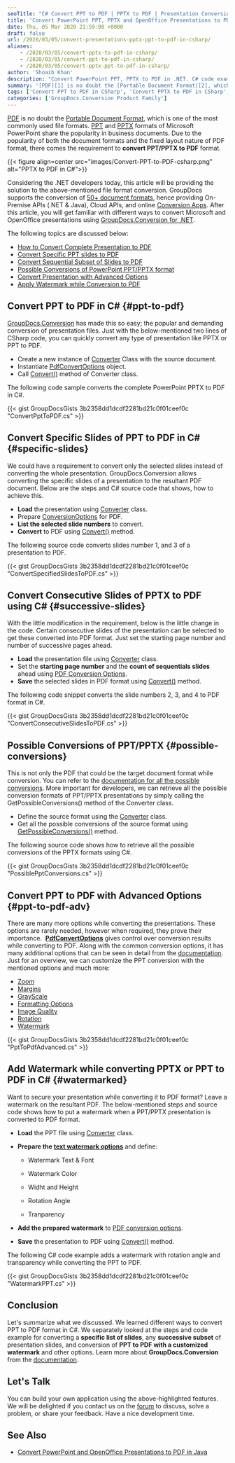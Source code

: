 ```yaml
---
seoTitle: "C# Convert PPT to PDF | PPTX to PDF | Presentation Conversion"
title: 'Convert PowerPoint PPT, PPTX and OpenOffice Presentations to PDF in C#'
date: Thu, 05 Mar 2020 21:59:00 +0000
draft: false
url: /2020/03/05/convert-presentations-pptx-ppt-to-pdf-in-csharp/
aliases:
    - /2020/03/05/convert-pptx-to-pdf-in-csharp/
    - /2020/03/05/convert-ppt-to-pdf-in-csharp/
    - /2020/03/05/convert-pptx-ppt-to-pdf-in-csharp/
author: 'Shoaib Khan'
description: "Convert PowerPoint PPT, PPTX to PDF in .NET. C# code examples show the conversion of selective, consecutive slides, and watermarking using Conversion API."
summary: '[PDF][1] is no doubt the [Portable Document Format][2], which is one of the most commonly used file formats. [PPT][3] and [PPTX][4] formats of Microsoft PowerPoint share the popularity in business documents. Due to the popularity of both the document formats and the fixed layout nature of PDF format, there comes the requirement to **convert PPT/PPTX to PDF** format.'
tags: ['Convert PPT to PDF in CSharp', 'Convert PPTX to PDF in CSharp', 'CSharp PPT to PDF', 'CSharp PPTX to PDF']
categories: ['GroupDocs.Conversion Product Family']
---
```


[PDF][5] is no doubt the [Portable Document Format][6], which is one of the most commonly used file formats. [PPT][7] and [PPTX][8] formats of Microsoft PowerPoint share the popularity in business documents. Due to the popularity of both the document formats and the fixed layout nature of PDF format, there comes the requirement to **convert PPT/PPTX to PDF** format.



{{< figure align=center src="images/Convert-PPT-to-PDF-csharp.png" alt="PPTX to PDF in C#">}}


Considering the .NET developers today, this article will be providing the solution to the above-mentioned file format conversion. GroupDocs supports the conversion of [50+ document formats][9], hence providing On-Premise APIs (.NET & Java), Cloud APIs, and online [Conversion Apps][10]. After this article, you will get familiar with different ways to convert Microsoft and OpenOffice presentations using [GroupDocs.Conversion for .NET][11].

The following topics are discussed below:

*   [How to Convert Complete Presentation to PDF][12]
*   [Convert Specific PPT slides to PDF][13]
*   [Convert Sequential Subset of Slides to PDF][14]
*   [Possible Conversions of PowerPoint PPT/PPTX format][15]
*   [Convert Presentation with Advanced Options][16]
*   [Apply Watermark while Conversion to PDF][17]

## Convert PPT to PDF in C# {#ppt-to-pdf}

[GroupDocs.Conversion][18] has made this so easy; the popular and demanding conversion of presentation files. Just with the below-mentioned two lines of CSharp code, you can quickly convert any type of presentation like PPTX or PPT to PDF.

*   Create a new instance of [Converter][19] Class with the source document.
*   Instantiate [PdfConvertOptions][20] object.
*   Call [Convert()][21] method of Converter class.

The following code sample converts the complete PowerPoint PPTX to PDF in C#.

{{< gist GroupDocsGists 3b2358dd1dcdf2281bd21c0f01ceef0c "ConvertPptToPDF.cs" >}}

## Convert Specific Slides of PPT to PDF in C# {#specific-slides}

We could have a requirement to convert only the selected slides instead of converting the whole presentation. GroupDocs.Conversion allows converting the specific slides of a presentation to the resultant PDF document. Below are the steps and C# source code that shows, how to achieve this.

*   **Load** the presentation using [Converter][22] class.
*   Prepare [ConversionOptions][23] for PDF.
*   **List the selected slide numbers** to convert.
*   **Convert** to PDF using [Convert()][24] method.

The following source code converts slides number 1, and 3 of a presentation to PDF.

{{< gist GroupDocsGists 3b2358dd1dcdf2281bd21c0f01ceef0c "ConvertSpecifiedSlidesToPDF.cs" >}}

## Convert Consecutive Slides of PPTX to PDF using C# {#successive-slides}

With the little modification in the requirement, below is the little change in the code. Certain consecutive slides of the presentation can be selected to get these converted into PDF format. Just set the starting page number and number of successive pages ahead.

*   **Load** the presentation file using [Converter][25] class.
*   Set the **starting page number** and the **count of sequentials slides** ahead using [PDF Conversion Options][26].
*   **Save** the selected slides in PDF format using [Convert()][27] method.

The following code snippet converts the slide numbers 2, 3, and 4 to PDF format in C#.

{{< gist GroupDocsGists 3b2358dd1dcdf2281bd21c0f01ceef0c "ConvertConsecutiveSlidesToPDF.cs" >}}

## Possible Conversions of PPT/PPTX {#possible-conversions}

This is not only the PDF that could be the target document format while conversion. You can refer to the [documentation for all the possible conversions][28]. More important for developers, we can retrieve all the possible conversion formats of PPT/PPTX presentations by simply calling the GetPossibleConversions() method of the Converter class.

*   Define the source format using the [Converter][29] class.
*   Get all the possible conversions of the source format using [GetPossibleConversions()][30] method.

The following source code shows how to retrieve all the possible conversions of the PPTX formats using C#.

{{< gist GroupDocsGists 3b2358dd1dcdf2281bd21c0f01ceef0c "PossiblePptConversions.cs" >}}

## Convert PPT to PDF with Advanced Options {#ppt-to-pdf-adv}

There are many more options while converting the presentations. These options are rarely needed, however when required, they prove their importance.  [**PdfConvertOptions**][31] gives control over conversion results while converting to PDF. Along with the common conversion options, it has many additional options that can be seen in detail from the [documentation][32]. Just for an overview, we can customize the PPT conversion with the mentioned options and much more:

*   [Zoom][33]
*   [Margins][34]
*   [GrayScale][35]
*   [Formatting Options][36]
*   [Image Quality][37]
*   [Rotation][38]
*   [Watermark][39]

{{< gist GroupDocsGists 3b2358dd1dcdf2281bd21c0f01ceef0c "PptToPdfAdvanced.cs" >}}

## Add Watermark while converting PPTX or PPT to PDF in C# {#watermarked}

Want to secure your presentation while converting it to PDF format? Leave a watermark on the resultant PDF. The below-mentioned steps and source code shows how to put a watermark when a PPT/PPTX presentation is converted to PDF format.

*   **Load** the PPT file using [Converter][40] class.
*   **Prepare the [text watermark options][41]** and define:
    
    *   Watermark Text & Font
    
    *   Watermark Color
    *   Widht and Height
    *   Rotation Angle
    *   Tranparency
*   **Add the prepared watermark** to [PDF conversion options][42].
*   **Save** the presentation to PDF using [Convert()][43] method.

The following C# code example adds a watermark with rotation angle and transparency while converting the PPT to PDF.

{{< gist GroupDocsGists 3b2358dd1dcdf2281bd21c0f01ceef0c "WatermarkPPT.cs" >}}

## Conclusion

Let's summarize what we discussed. We learned different ways to convert PPT to PDF format in C#. We separately looked at the steps and code example for converting a **specific list of slides**, any **successive subset** of presentation slides, and conversion of **PPT to PDF with a customized watermark** and other options. Learn more about **GroupDocs.Conversion** from the [documentation][44].

## Let's Talk

You can build your own application using the above-highlighted features. We will be delighted if you contact us on the [forum][45] to discuss, solve a problem, or share your feedback. Have a nice development time.

## See Also

*   [Convert PowerPoint and OpenOffice Presentations to PDF in Java][46]







[1]: https://wiki.fileformat.com/view/pdf/
[2]: https://en.wikipedia.org/wiki/PDF
[3]: https://wiki.fileformat.com/presentation/ppt/
[4]: https://wiki.fileformat.com/presentation/pptx/
[5]: https://wiki.fileformat.com/view/pdf/
[6]: https://en.wikipedia.org/wiki/PDF
[7]: https://wiki.fileformat.com/presentation/ppt/
[8]: https://wiki.fileformat.com/presentation/pptx/
[9]: https://docs.groupdocs.com/conversion/net/supported-document-formats/
[10]: https://products.groupdocs.app/conversion/family
[11]: https://products.groupdocs.com/conversion/net
[12]: #ppt-to-pdf
[13]: #specific-slides
[14]: #successive-slides
[15]: #possible-conversions
[16]: #ppt-to-pdf-adv
[17]: #watermarked
[18]: https://products.groupdocs.com/conversion
[19]: https://apireference.groupdocs.com/net/conversion/groupdocs.conversion/converter
[20]: https://apireference.groupdocs.com/net/conversion/groupdocs.conversion.options.convert/pdfconvertoptions
[21]: https://apireference.groupdocs.com/net/conversion/groupdocs.conversion/converter/methods/convert/2
[22]: https://apireference.groupdocs.com/conversion/net/groupdocs.conversion/converter
[23]: https://apireference.groupdocs.com/conversion/net/groupdocs.conversion.options.convert/pdfconvertoptions
[24]: https://apireference.groupdocs.com/conversion/net/groupdocs.conversion/converter/methods/convert/index
[25]: https://apireference.groupdocs.com/conversion/net/groupdocs.conversion/converter
[26]: https://apireference.groupdocs.com/conversion/net/groupdocs.conversion.options.convert/pdfconvertoptions
[27]: https://apireference.groupdocs.com/conversion/net/groupdocs.conversion/converter/methods/convert/index
[28]: https://docs.groupdocs.com/conversion/net/supported-document-formats/
[29]: https://apireference.groupdocs.com/conversion/net/groupdocs.conversion/converter
[30]: https://apireference.groupdocs.com/conversion/net/groupdocs.conversion/converter/methods/getpossibleconversions/index
[31]: https://apireference.groupdocs.com/net/conversion/groupdocs.conversion.options.convert/pdfconvertoptions
[32]: https://docs.groupdocs.com/conversion/net/convert-to-pdf-with-advanced-options/#ConverttoPDFwithadvancedoptions-PdfOptions
[33]: https://apireference.groupdocs.com/net/conversion/groupdocs.conversion.options.convert/pdfoptions/properties/zoom
[34]: https://apireference.groupdocs.com/net/conversion/groupdocs.conversion.options.convert/pdfconvertoptions/properties/marginleft
[35]: https://apireference.groupdocs.com/net/conversion/groupdocs.conversion.options.convert/pdfoptions/properties/grayscale
[36]: https://docs.groupdocs.com/display/conversionnet/Convert+to+PDF+with+advanced+options#ConverttoPDFwithadvancedoptions-PdfFormattingOptions
[37]: https://apireference.groupdocs.com/net/conversion/groupdocs.conversion.options.convert/pdfoptimizationoptions/properties/imagequality
[38]: https://apireference.groupdocs.com/net/conversion/groupdocs.conversion.options.convert/pdfconvertoptions/properties/rotate
[39]: https://apireference.groupdocs.com/conversion/net
[40]: https://apireference.groupdocs.com/conversion/net/groupdocs.conversion/converter
[41]: https://apireference.groupdocs.com/conversion/net/groupdocs.conversion.options.convert/watermarktextoptions
[42]: https://apireference.groupdocs.com/conversion/net/groupdocs.conversion.options.convert/pdfconvertoptions
[43]: https://apireference.groupdocs.com/conversion/net/groupdocs.conversion/converter/methods/convert/index
[44]: https://docs.groupdocs.com/conversion/net/
[45]: https://forum.groupdocs.com/c/conversion
[46]: https://blog.groupdocs.com/2021/02/15/convert-presentations-odp-pptx-ppt-to-pdf-in-java/

